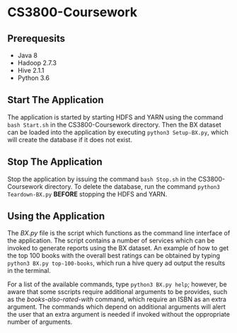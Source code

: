 # CS3800-Coursework
## Prerequesits
- Java 8
- Hadoop 2.7.3
- Hive 2.1.1
- Python 3.6

## Start The Application
The application is started by starting HDFS and YARN using the command ```bash Start.sh``` in the CS3800-Coursework directory. Then the BX dataset can be loaded into the application by executing ```python3 Setup-BX.py```, which will create the database if it does not exist.

## Stop The Application
Stop the application by issuing the command ```bash Stop.sh``` in the CS3800-Coursework directory. To delete the database, run the command ```python3 Teardown-BX.py``` **BEFORE** stopping the HDFS and YARN.

## Using the Application
The *BX.py* file is the script which functions as the command line interface of the application. The script contains a number of services which can be invoked to generate reports using the BX dataset. An example of how to get the top 100 books with the overall best ratings can be obtained by typing ```python3 BX.py top-100-books```, which run a hive query ad output the results in the terminal.

For a list of the available commands, type ```python3 BX.py help```; however, be aware that some sscripts require additional arguments to be provides, such as the *books-also-rated-with* command, which require an ISBN as an extra argument. The commands which depend on additional arguments will alert the user that an extra argument is needed if invoked without the oppropriate number of arguments.
